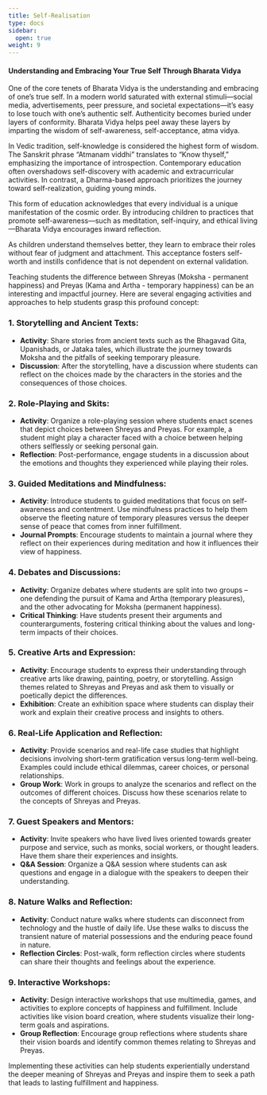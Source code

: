 ```yaml
---
title: Self-Realisation
type: docs
sidebar:
  open: true
weight: 9
---
```


#### Understanding and Embracing Your True Self Through Bharata Vidya

One of the core tenets of Bharata Vidya is the understanding and embracing of one’s true self. In a modern world saturated with external stimuli—social media, advertisements, peer pressure, and societal expectations—it’s easy to lose touch with one’s authentic self. Authenticity becomes buried under layers of conformity. Bharata Vidya helps peel away these layers by imparting the wisdom of self-awareness, self-acceptance, atma vidya.

In Vedic tradition, self-knowledge is considered the highest form of wisdom. The Sanskrit phrase “Atmanam viddhi” translates to “Know thyself,” emphasizing the importance of introspection. Contemporary education often overshadows self-discovery with academic and extracurricular activities. In contrast, a Dharma-based approach prioritizes the journey toward self-realization, guiding young minds.

This form of education acknowledges that every individual is a unique manifestation of the cosmic order. By introducing children to practices that promote self-awareness—such as meditation, self-inquiry, and ethical living—Bharata Vidya encourages inward reflection.

As children understand themselves better, they learn to embrace their roles without fear of judgment and attachment. This acceptance fosters self-worth and instills confidence that is not dependent on external validation.

Teaching students the difference between Shreyas (Moksha - permanent happiness) and Preyas (Kama and Artha - temporary happiness) can be an interesting and impactful journey. Here are several engaging activities and approaches to help students grasp this profound concept:

### 1. **Storytelling and Ancient Texts:**
- **Activity**: Share stories from ancient texts such as the Bhagavad Gita, Upanishads, or Jataka tales, which illustrate the journey towards Moksha and the pitfalls of seeking temporary pleasure.
- **Discussion**: After the storytelling, have a discussion where students can reflect on the choices made by the characters in the stories and the consequences of those choices.

### 2. **Role-Playing and Skits:**
- **Activity**: Organize a role-playing session where students enact scenes that depict choices between Shreyas and Preyas. For example, a student might play a character faced with a choice between helping others selflessly or seeking personal gain.
- **Reflection**: Post-performance, engage students in a discussion about the emotions and thoughts they experienced while playing their roles.

### 3. **Guided Meditations and Mindfulness:**
- **Activity**: Introduce students to guided meditations that focus on self-awareness and contentment. Use mindfulness practices to help them observe the fleeting nature of temporary pleasures versus the deeper sense of peace that comes from inner fulfillment.
- **Journal Prompts**: Encourage students to maintain a journal where they reflect on their experiences during meditation and how it influences their view of happiness.

### 4. **Debates and Discussions:**
- **Activity**: Organize debates where students are split into two groups – one defending the pursuit of Kama and Artha (temporary pleasures), and the other advocating for Moksha (permanent happiness).
- **Critical Thinking**: Have students present their arguments and counterarguments, fostering critical thinking about the values and long-term impacts of their choices.

### 5. **Creative Arts and Expression:**
- **Activity**: Encourage students to express their understanding through creative arts like drawing, painting, poetry, or storytelling. Assign themes related to Shreyas and Preyas and ask them to visually or poetically depict the differences.
- **Exhibition**: Create an exhibition space where students can display their work and explain their creative process and insights to others.

### 6. **Real-Life Application and Reflection:**
- **Activity**: Provide scenarios and real-life case studies that highlight decisions involving short-term gratification versus long-term well-being. Examples could include ethical dilemmas, career choices, or personal relationships.
- **Group Work**: Work in groups to analyze the scenarios and reflect on the outcomes of different choices. Discuss how these scenarios relate to the concepts of Shreyas and Preyas.

### 7. **Guest Speakers and Mentors:**
- **Activity**: Invite speakers who have lived lives oriented towards greater purpose and service, such as monks, social workers, or thought leaders. Have them share their experiences and insights.
- **Q&A Session**: Organize a Q&A session where students can ask questions and engage in a dialogue with the speakers to deepen their understanding.

### 8. **Nature Walks and Reflection:**
- **Activity**: Conduct nature walks where students can disconnect from technology and the hustle of daily life. Use these walks to discuss the transient nature of material possessions and the enduring peace found in nature.
- **Reflection Circles**: Post-walk, form reflection circles where students can share their thoughts and feelings about the experience.

### 9. **Interactive Workshops:**
- **Activity**: Design interactive workshops that use multimedia, games, and activities to explore concepts of happiness and fulfillment. Include activities like vision board creation, where students visualize their long-term goals and aspirations.
- **Group Reflection**: Encourage group reflections where students share their vision boards and identify common themes relating to Shreyas and Preyas.

Implementing these activities can help students experientially understand the deeper meaning of Shreyas and Preyas and inspire them to seek a path that leads to lasting fulfillment and happiness.